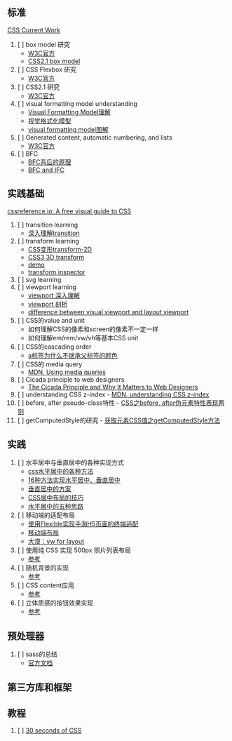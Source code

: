 
## 标准
[CSS Current Work](https://www.w3.org/Style/CSS/current-work)

  1. [ ] box model 研究
     - [W3C官方](https://www.w3.org/TR/css3-box/)
     - [CSS2.1 box model](https://www.w3.org/TR/CSS2/box.html#box-model)
  2. [ ] CSS Flexbox 研究
     - [W3C官方](https://www.w3.org/TR/css-flexbox-1/)
  3. [ ] CSS2.1 研究
     - [W3C官方](https://www.w3.org/TR/CSS2/)
  4. [ ] visual formatting model understanding
     - [Visual Formatting Model理解](https://www.cnblogs.com/fogwind/p/6020258.html)
     - [视觉格式化模型](https://segmentfault.com/a/1190000008541494)
     - [visual formatting model图解](https://pic4.zhimg.com/1df47d2c18750ba4514a73e3c5a87872_r.jpg)
  5. [ ] Generated content, automatic numbering, and lists
     - [W3C官方](https://www.w3.org/TR/2011/REC-CSS2-20110607/generate.html)
  6. [ ] BFC
     - [BFC背后的原理](http://www.cnblogs.com/lhb25/p/inside-block-formatting-ontext.html)
     - [BFC and IFC](https://segmentfault.com/a/1190000004466536)
## 实践基础
[cssreference.io: A free visual guide to CSS](https://cssreference.io/)
  1. [ ] transition learning
     - [深入理解transition](https://www.cnblogs.com/xiaohuochai/p/5347930.html)
  2. [ ] transform learning
     - [CSS变形transform-2D](https://www.cnblogs.com/xiaohuochai/p/5350254.html)
     - [CSS3 3D transform](https://www.zhangxinxu.com/wordpress/2012/09/css3-3d-transform-perspective-animate-transition/)
     - [demo](https://c.runoob.com/codedemo/3391)
     - [transform inspector](http://fangyexu.com/tool-CSS3Inspector.html)
  3. [ ] svg learning
  4. [ ] viewport learning
     - [viewport 深入理解](http://www.cnblogs.com/2050/p/3877280.html)
     - [viewport 剖析](https://www.w3cplus.com/css/viewports.html)
     - [difference between visual viewport and layout viewport](https://stackoverflow.com/questions/6333927/difference-between-visual-viewport-and-layout-viewport)
  5. [ ] CSS的value and unit
     - 如何理解CSS的像素和screen的像素不一定一样
     - 如何理解em/rem/vw/vh等基本CSS unit
  6. [ ] CSS的cascading order
     - [a标签为什么不继承父标签的颜色](https://www.zhihu.com/question/28370313)
  8. [ ] CSS的 media query
     - [MDN, Using media queries](https://developer.mozilla.org/en-US/docs/Web/CSS/Media_Queries/Using_media_queries)
  9. [ ] Cicada principle to web designers
     - [The Cicada Principle and Why It Matters to Web Designers](https://www.sitepoint.com/the-cicada-principle-and-why-it-matters-to-web-designers/)
  10. [ ] understanding CSS z-index
     - [MDN, understanding CSS z-index](https://developer.mozilla.org/en-US/docs/Web/CSS/CSS_Positioning/Understanding_z_index)
  11. [ ] before, after pseudo-class特性
     - [CSS之before, after伪元素特性表现两则](https://www.zhangxinxu.com/wordpress/2015/04/before-after-pseudo-elements-special-features/)
  12. [ ] getComputedStyle的研究
     - [获取元素CSS值之getComputedStyle方法](https://www.zhangxinxu.com/wordpress/2012/05/getcomputedstyle-js-getpropertyvalue-currentstyle/)
## 实践
  1. [ ] 水平居中与垂直居中的各种实现方式
     - [css水平居中的各种方法](https://www.cnblogs.com/zuochengsi-9/p/5554340.html)
     - [16种方法实现水平居中、垂直居中](https://juejin.im/post/58f818bbb123db006233ab2a)
     - [垂直居中的方案](https://www.zhihu.com/question/20543196)
     - [CSS居中布局的技巧](https://zhuanlan.zhihu.com/p/25068655)
     - [水平居中的五种思路](https://www.cnblogs.com/xiaohuochai/p/5437503.html)
  2. [ ] 移动端的适配布局
     - [使用Flexible实现手淘H5页面的终端适配](https://github.com/amfe/article/issues/17)
     - [移动端布局](http://web.jobbole.com/91853/)
     - [大漠：vw for layout](https://www.w3cplus.com/css/vw-for-layout.html)
  3. [ ] 使用纯 CSS 实现 500px 照片列表布局
     - [参考](https://zhuanlan.zhihu.com/p/21974139)
  4. [ ] 随机背景的实现
     - [参考](https://www.w3cschool.cn/css_secrets/h2uyeozt.html)
  5. [ ] CSS content应用
     - [参考](https://www.zhangxinxu.com/wordpress/2010/04/css-content%E5%86%85%E5%AE%B9%E7%94%9F%E6%88%90%E6%8A%80%E6%9C%AF%E4%BB%A5%E5%8F%8A%E5%BA%94%E7%94%A8/)
  6. [ ] 立体质感的按钮效果实现
     - [参考](http://www.htmleaf.com/Demo/201507302329.html)

## 预处理器
  1. [ ] sass的总结
     - [官方文档](http://sass-lang.com/documentation/file.SASS_REFERENCE.html)

## 第三方库和框架

## 教程
1. [ ] [30 seconds of CSS](https://30-seconds.github.io/30-seconds-of-css/)